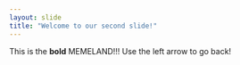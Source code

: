 ```yaml
---
layout: slide
title: "Welcome to our second slide!"
---
```

This is the **bold** MEMELAND!!!
Use the left arrow to go back!
